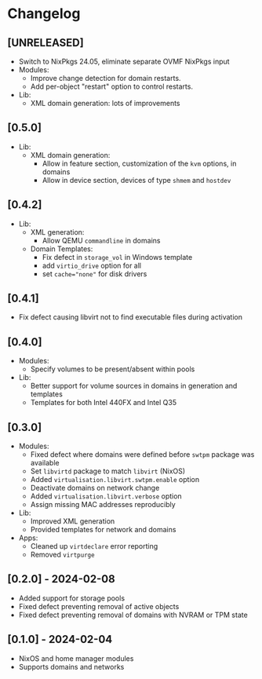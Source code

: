# Changelog

## [UNRELEASED]

* Switch to NixPkgs 24.05, eliminate separate OVMF NixPkgs input
* Modules:
    * Improve change detection for domain restarts.
    * Add per-object "restart" option to control restarts.
* Lib:
    * XML domain generation: lots of improvements

## [0.5.0]
* Lib:
    * XML domain generation:
        * Allow in feature section, customization of the `kvm` options, in domains
        * Allow in device section, devices of type `shmem` and `hostdev`

## [0.4.2]

* Lib:
    * XML generation:
        * Allow QEMU `commandline` in domains
    * Domain Templates:
        * Fix defect in `storage_vol` in Windows template
        * add `virtio_drive` option for all
        * set `cache="none"` for disk drivers

## [0.4.1]

* Fix defect causing libvirt not to find executable files during activation

## [0.4.0]

* Modules:
    * Specify volumes to be present/absent within pools
* Lib:
    * Better support for volume sources in domains in generation and templates
    * Templates for both Intel 440FX and Intel Q35

## [0.3.0]

* Modules:
    * Fixed defect where domains were defined before `swtpm` package was available
    * Set `libvirtd` package to match `libvirt` (NixOS)
    * Added `virtualisation.libvirt.swtpm.enable` option
    * Deactivate domains on network change
    * Added `virtualisation.libvirt.verbose` option
    * Assign missing MAC addresses reproducibly
* Lib:
    * Improved XML generation
    * Provided templates for network and domains
* Apps:
    * Cleaned up `virtdeclare` error reporting
    * Removed `virtpurge`

## [0.2.0] - 2024-02-08

* Added support for storage pools
* Fixed defect preventing removal of active objects
* Fixed defect preventing removal of domains with NVRAM or TPM state

## [0.1.0] - 2024-02-04

* NixOS and home manager modules
* Supports domains and networks
